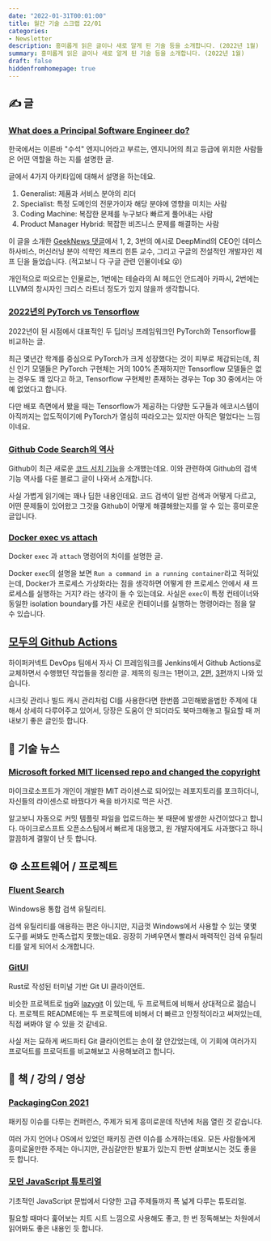 ```yaml
---
date: "2022-01-31T00:01:00"
title: 월간 기술 스크랩 22/01
categories:
- Newsletter
description: 흥미롭게 읽은 글이나 새로 알게 된 기술 등을 소개합니다. (2022년 1월)
summary: 흥미롭게 읽은 글이나 새로 알게 된 기술 등을 소개합니다. (2022년 1월)
draft: false
hiddenfromhomepage: true
---
```


## ✍️ 글

### [What does a Principal Software Engineer do?](https://blog.devgenius.io/what-does-a-principal-engineer-do-2e6af918ff28)

한국에서는 이른바 "수석" 엔지니어라고 부르는,
엔지니어의 최고 등급에 위치한 사람들은 어떤 역할을 하는 지를 설명한 글.

글에서 4가지 아키타입에 대해서 설명을 하는데요.

1. Generalist: 제품과 서비스 분야의 리더
2. Specialist: 특정 도메인의 전문가이자 해당 분야에 영향을 미치는 사람
3. Coding Machine: 복잡한 문제를 누구보다 빠르게 풀어내는 사람
4. Product Manager Hybrid: 복잡한 비즈니스 문제를 해결하는 사람

이 글을 소개한 [GeekNews 댓글](https://news.hada.io/topic?id=5557)에서 1, 2, 3번의 예시로
DeepMind의 CEO인 데미스 하사비스, 머신러닝 분야 석학인 제프리 힌튼 교수,
그리고 구글의 전설적인 개발자인 제프 딘을 들었습니다. (적고보니 다 구글 관련 인물이네요 😮)

개인적으로 떠오르는 인물로는,
1번에는 테슬라의 AI 헤드인 안드레아 카파시,
2번에는 LLVM의 창시자인 크리스 라트너 정도가 있지 않을까 생각합니다.

### [2022년의 PyTorch vs Tensorflow](https://www.assemblyai.com/blog/pytorch-vs-tensorflow-in-2022/)

2022년이 된 시점에서 대표적인 두 딥러닝 프레임워크인 PyTorch와 Tensorflow를 비교하는 글.

최근 몇년간 학계를 중심으로 PyTorch가 크게 성장했다는 것이 피부로 체감되는데,
최신 인기 모델들은 PyTorch 구현체는 거의 100% 존재하지만 Tensorflow 모델들은 없는 경우도 꽤 있다고 하고,
Tensorflow 구현체만 존재하는 경우는 Top 30 중에서는 아예 없었다고 합니다.

다만 배포 측면에서 봤을 때는 Tensorflow가 제공하는 다양한 도구들과 에코시스템이 아직까지는 압도적이기에
PyTorch가 열심히 따라오고는 있지만 아직은 멀었다는 느낌이네요.

### [Github Code Search의 역사](https://github.blog/2021-12-15-a-brief-history-of-code-search-at-github/)

Github이 최근 새로운 [코드 서치 기능](https://cs.github.com)을 소개했는데요.
이와 관련하여 Github의 검색 기능 역사를 다룬 블로그 글이 나와서 소개합니다.

사실 가볍게 읽기에는 꽤나 딥한 내용인데요. 코드 검색이 일반 검색과 어떻게 다르고,
어떤 문제들이 있어왔고 그것을 Github이 어떻게 해결해왔는지를 알 수 있는 흥미로운 글입니다.

### [Docker exec vs attach](https://iximiuz.com/en/posts/containers-101-attach-vs-exec/)

Docker `exec` 과 `attach` 명령어의 차이를 설명한 글.

Docker `exec`의 설명을 보면 `Run a command in a running container`라고 적혀있는데,
Docker가 프로세스 가상화라는 점을 생각하면 어떻게 한 프로세스 안에서 새 프로세스를 실행하는 거지?
라는 생각이 들 수 있는데요.
사실은 `exec`이 특정 컨테이너와 동일한 isolation boundary를 가진 새로운 컨테이너를 실행하는 명령어라는 점을 알 수 있습니다.

## [모두의 Github Actions](https://hyperconnect.github.io/2021/11/08/github-actions-for-everyone-1.html)

하이퍼커넥트 DevOps 팀에서 자사 CI 프레임워크를 Jenkins에서 Github Actions로 교체하면서 수행했던 작업들을 정리한 글.
제목의 링크는 1편이고, [2편](https://hyperconnect.github.io/2021/11/29/github-actions-for-everyone-2.html),
[3편](https://hyperconnect.github.io/2021/12/21/github-actions-for-everyone-3.html)까지 나와 있습니다.

시크릿 관리나 빌드 캐시 관리처럼 CI를 사용한다면 한번쯤 고민해봤을법한 주제에 대해서 상세히 다루어주고 있어서,
당장은 도움이 안 되더라도 북마크해놓고 필요할 때 꺼내보기 좋은 글인듯 합니다.


<!-- ## 📌 북마크 -->

## 📰 기술 뉴스

### [Microsoft forked MIT licensed repo and changed the copyright](https://news.ycombinator.com/item?id=29683471)

마이크로소프트가 개인이 개발한 MIT 라이센스로 되어있는 레포지토리를 포크하더니,
자신들의 라이센스로 바꿨다가 욕을 바가지로 먹은 사건.

알고보니 자동으로 커밋 템플릿 파일을 업로드하는 봇 때문에 발생한 사건이었다고 합니다.
마이크로스프트 오픈소스팀에서 빠르게 대응했고, 원 개발자에게도 사과했다고 하니 깔끔하게 결말이 난 듯 합니다.

## ⚙️ 소프트웨어 / 프로젝트

### [Fluent Search](https://fluentsearch.net/)

Windows용 통합 검색 유틸리티.

검색 유틸리티를 애용하는 편은 아니지만,
지금껏 Windows에서 사용할 수 있는 몇몇 도구를 써봐도 만족스럽지 못했는데요.
굉장히 가벼우면서 빨라서 매력적인 검색 유틸리티를 알게 되어서 소개합니다.

### [GitUI](https://github.com/extrawurst/gitui)

Rust로 작성된 터미널 기반 Git UI 클라이언트.

비슷한 프로젝트로 [tig](https://github.com/jonas/tig)와 [lazygit](https://github.com/jesseduffield/lazygit)
이 있는데, 두 프로젝트에 비해서 상대적으로 젊습니다.
프로젝트 README에는 두 프로젝트에 비해서 더 빠르고 안정적이라고 써져있는데, 직접 써봐야 알 수 있을 것 같네요.

사실 저는 묘하게 써드파티 Git 클라이언트는 손이 잘 안갔었는데,
이 기회에 여러가지 프로덕트를 프로덕트를 비교해보고 사용해보려고 합니다.

## 📙 책 / 강의 / 영상

### [PackagingCon 2021](https://www.youtube.com/playlist?list=PLl386dCR5QGQu7XhFaVTwEGoD7fLtnGQ7)

패키징 이슈를 다루는 컨퍼런스,
주제가 되게 흥미로운데 작년에 처음 열린 것 같습니다.

여러 가지 언어나 OS에서 있었던 패키징 관련 이슈를 소개하는데요.
모든 사람들에게 흥미로울만한 주제는 아니지만,
관심갈만한 발표가 있는지 한번 살펴보시는 것도 좋을 듯 합니다.

### [모던 JavaScript 튜토리얼](https://ko.javascript.info/)

기초적인 JavaScript 문법에서 다양한 고급 주제들까지 폭 넓게 다루는 튜토리얼.

필요할 때마다 훑어보는 치트 시트 느낌으로 사용해도 좋고,
한 번 정독해보는 차원에서 읽어봐도 좋은 내용인 듯 합니다.
